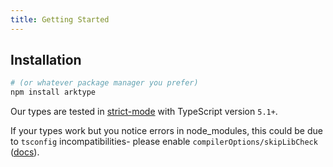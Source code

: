 ```yaml
---
title: Getting Started
---
```


## Installation

```bash
# (or whatever package manager you prefer)
npm install arktype
```

Our types are tested in [strict-mode](https://www.typescriptlang.org/tsconfig#strict) with TypeScript version `5.1+`.

If your types work but you notice errors in node_modules, this could be due to `tsconfig` incompatibilities- please enable `compilerOptions/skipLibCheck` ([docs](https://www.typescriptlang.org/tsconfig/#skipLibCheck)).
